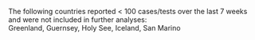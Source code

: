 The following countries reported < 100 cases/tests over the last 7 weeks and were not included in further analyses:<br>Greenland, Guernsey, Holy See, Iceland, San Marino
<br>
